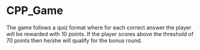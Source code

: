 # CPP_Game
The game follows a quiz format where for each correct answer the player will be rewarded with 10 points. If the player scores above the threshold of 70 points then he/she will qualify for the bonus round.
